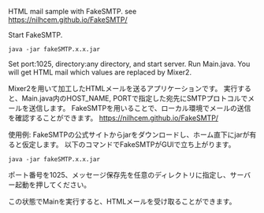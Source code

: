 HTML mail sample with FakeSMTP. see
https://nilhcem.github.io/FakeSMTP/

Start FakeSMTP.
```
java -jar fakeSMTP.x.x.jar
```
Set port:1025, directory:any directory, and start server.
Run Main.java.
You will get HTML mail which values are replaced by Mixer2.

Mixer2を用いて加工したHTMLメールを送るアプリケーションです。
実行すると、Main.java内のHOST_NAME, PORTで指定した宛先にSMTPプロトコルでメールを送信します。
FakeSMTPを用いることで、ローカル環境でメールの送信を確認することができます。
https://nilhcem.github.io/FakeSMTP/

使用例:
FakeSMTPの公式サイトからjarをダウンロードし、ホーム直下にjarが有ると仮定します。
以下のコマンドでFakeSMTPがGUIで立ち上がります。
```
java -jar fakeSMTP.x.x.jar
```
ポート番号を1025、メッセージ保存先を任意のディレクトリに指定し、サーバー起動を押してください。

この状態でMainを実行すると、HTMLメールを受け取ることができます。
